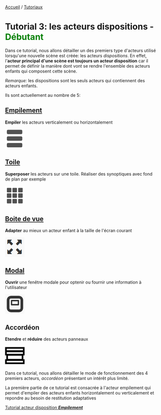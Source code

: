 [Accueil](../../) / [Tutoriaux](../index.md)

# Tutorial 3: les acteurs dispositions - **<span style='color:green'>Débutant</span>**

Dans ce tutorial, nous allons détailler un des premiers type d'acteurs utilisé lorsqu'une nouvelle scène est créée: les acteurs _dispositions_. En effet, l'**acteur principal d'une scène est toujours un acteur disposition** car il permet de définir la manière dont vont se rendre l'ensemble des acteurs enfants qui composent cette scène.

_Remarque:_ les dispositions sont les seuls acteurs qui contiennent des acteurs enfants.

Ils sont actuellement au nombre de 5:

## [Empilement](part1.md)

**Empiler** les acteurs verticalement ou horizontalement

![Empilement](assets/actor_stack.png)

## [Toile](part2.md)

**Superposer** les acteurs sur une toile. Réaliser des synoptiques avec fond de plan par exemple

![Toile](assets/actor_canvas.png)

## [Boite de vue](part3.md)

**Adapter** au mieux un acteur enfant à la taille de l'écran courant

![Boite de vue](assets/actor_viewbox.png)

## [Modal](part4.md)

**Ouvrir** une fenêtre modale pour optenir ou fournir une information à l'utilisateur

![Modal](assets/actor_modal.png)

## Accordéon

**Etendre** et **réduire** des acteurs panneaux

![Accordéon](assets/actor_accordion.png)

Dans ce tutorial, nous allons détailler le mode de fonctionnement des 4 premiers acteurs, _accordéon_ présentant un intérêt plus limité.

La première partie de ce tutorial est consacrée à l'acteur empilement qui permet d'empiler des acteurs enfants horizontalement ou verticalement et repondre au besoin de restitution adaptatives

[Tutorial acteur disposition **_Empilement_**](part1.md)
